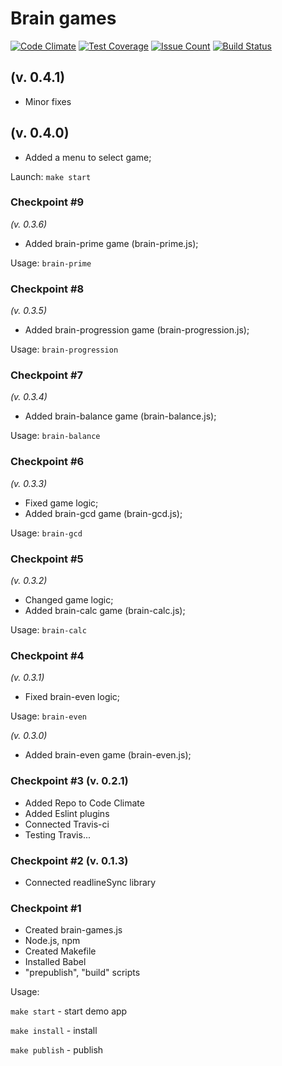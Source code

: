 # Brain games

[![Code Climate](https://codeclimate.com/github/rreboot/project-lvl1-s17/badges/gpa.svg)](https://codeclimate.com/github/rreboot/project-lvl1-s17)
[![Test Coverage](https://codeclimate.com/github/rreboot/project-lvl1-s17/badges/coverage.svg)](https://codeclimate.com/github/rreboot/project-lvl1-s17/coverage)
[![Issue Count](https://codeclimate.com/github/rreboot/project-lvl1-s17/badges/issue_count.svg)](https://codeclimate.com/github/rreboot/project-lvl1-s17)
[![Build Status](https://travis-ci.org/rreboot/project-lvl1-s17.svg?branch=master)](https://travis-ci.org/rreboot/project-lvl1-s17)

## (v. 0.4.1)
* Minor fixes

## (v. 0.4.0)
* Added a menu to select game;

Launch: `make start`

### Checkpoint #9
*(v. 0.3.6)*
* Added brain-prime game (brain-prime.js);

Usage: `brain-prime`

### Checkpoint #8
*(v. 0.3.5)*
* Added brain-progression game (brain-progression.js);

Usage: `brain-progression`

### Checkpoint #7
*(v. 0.3.4)*
* Added brain-balance game (brain-balance.js);

Usage: `brain-balance`

### Checkpoint #6
*(v. 0.3.3)*
* Fixed game logic;
* Added brain-gcd game (brain-gcd.js);

Usage: `brain-gcd`

### Checkpoint #5
*(v. 0.3.2)*
* Changed game logic;
* Added brain-calc game (brain-calc.js);

Usage: `brain-calc`

### Checkpoint #4
*(v. 0.3.1)*
* Fixed brain-even logic;

Usage: `brain-even`

*(v. 0.3.0)*
* Added brain-even game (brain-even.js);

### Checkpoint #3 (v. 0.2.1)

* Added Repo to Code Climate
* Added Eslint plugins
* Connected Travis-ci
* Testing Travis...

### Checkpoint #2 (v. 0.1.3)

* Connected readlineSync library

### Checkpoint #1

* Created brain-games.js
* Node.js, npm
* Created Makefile
* Installed Babel
* "prepublish", "build" scripts

Usage:

`make start` - start  demo app

`make install` - install

`make publish` - publish
